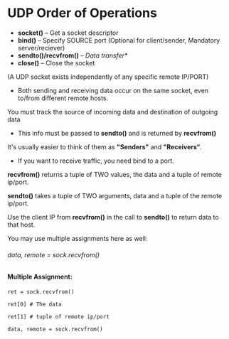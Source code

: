 # UDP Order of Operations

* **socket\(\)** – Get a socket descriptor
* **bind\(\)** – Specify SOURCE port \(Optional for client/sender, Mandatory server/reciever\)
* **sendto\(\)/recvfrom\(\)** – _Data transfer\*_
* **close\(\)** – Close the socket

\(A UDP socket exists independently of any specific remote IP/PORT\)

* Both sending and receiving data occur on the same socket, even to/from different remote hosts.

You must track the source of incoming data and destination of outgoing data

* This info must be passed to **sendto\(\)** and is returned by **recvfrom\(\)**

It's usually easier to think of them as **"Senders"** and **"Receivers“**.

* If you want to receive traffic, you need bind to a port.

**recvfrom\(\)** returns a tuple of TWO values, the data and a tuple of remote ip/port.

**sendto\(\)** takes a tuple of TWO arguments, data and a tuple of the remote ip/port.

Use the client IP from **recvfrom\(\)** in the call to **sendto\(\)** to return data to that host.

You may use multiple assignments here as well:

###### _data, remote = sock.recvfrom\(\)_

#### Multiple Assignment:

`ret = sock.recvfrom()`

`ret[0] # The data`

`ret[1] # tuple of remote ip/port`

`data, remote = sock.recvfrom()`



